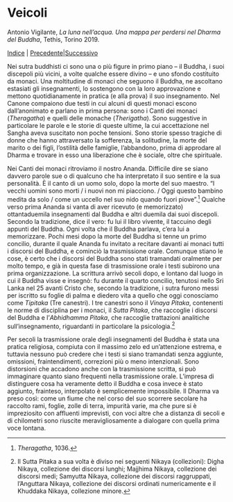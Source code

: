 
# Veicoli

Antonio Vigilante, _La luna nell’acqua. Una mappa per perdersi nel Dharma del Buddha_, Tethis, Torino 2019.

[Indice](index.md) | [Precedente](il-canone.md)|[Successivo](veicoli.md)

Nei sutra buddhisti ci sono una o più figure in primo piano – il Buddha, i suoi discepoli più vicini, a volte qualche essere divino – e uno sfondo costituito da monaci. Una moltitudine di monaci che seguono il Buddha, ne ascoltano estasiati gli insegnamenti, lo sostengono con la loro approvazione e mettono quotidianamente in pratica (e alla prova) il suo insegnamento. Nel Canone compaiono due testi in cui alcuni di questi monaci escono dall’anonimato e parlano in prima persona: sono i Canti dei monaci (_Theragatha_) e quelli delle monache (_Therigatha_). Sono suggestive in particolare le parole e le storie di queste ultime, la cui accettazione nel Sangha aveva suscitato non poche tensioni. Sono storie spesso tragiche di donne che hanno attraversato la sofferenza, la solitudine, la morte del marito o dei figli, l’ostilità delle famiglie, l’abbandono, prima di approdare al Dharma e trovare in esso una liberazione che è sociale, oltre che spirituale.

Nei Canti dei monaci ritroviamo il nostro Ananda. Difficile dire se siano davvero parole sue o di qualcuno che ha interpretato il suo sentire e la sua personalità. È il canto di un uomo solo, dopo la morte del suo maestro. “I vecchi uomini sono morti / i nuovi non mi piacciono. / Oggi questo bambino medita da solo / come un uccello nel suo nido quando fuori piove”.[^60] Qualche verso prima Ananda si vanta di aver ricevuto (e memorizzato) ottantaduemila insegnamenti dal Buddha e altri duemila dai suoi discepoli. Secondo la tradizione, dice il vero: fu lui il libro vivente, il taccuino degli appunti del Buddha. Ogni volta che il Buddha parlava, c’era lui a memorizzare. Pochi mesi dopo la morte del Buddha si tenne un primo concilio, durante il quale Ananda fu invitato a recitare davanti ai monaci tutti i discorsi del Buddha, e cominciò la trasmissione orale. Comunque stiano le cose, è certo che i discorsi del Buddha sono stati tramandati oralmente per molto tempo, e già in questa fase di trasmissione orale i testi subirono una prima organizzazione. La scrittura arrivò secoli dopo, e lontano dal luogo in cui il Buddha visse e insegnò: fu durante il quarto concilio, tenutosi nello Sri Lanka nel 25 avanti Cristo che, secondo la tradizione, i sutra furono messi per iscritto su foglie di palma e diedero vita a quello che oggi conosciamo come _Tipitaka_ (Tre canestri). I tre canestri sono il _Vinaya Pitaka_, contenenti le norme di disciplina per i monaci, il _Sutta Pitaka_, che raccoglie i discorsi del Buddha e l’_Abhidhamma Pitaka_, che raccoglie trattazioni analitiche sull’insegnamento, riguardanti in particolare la psicologia.[^61]

Per secoli la trasmissione orale degli insegnamenti del Buddha è stata una pratica religiosa, compiuta con il massimo zelo ed un’attenzione estrema, e tuttavia nessuno può credere che i testi si siano tramandati senza aggiunte, omissioni, fraintendimenti, correzioni più o meno intenzionali. Sono distorsioni che accadono anche con la trasmissione scritta, si può immaginare quanto siano frequenti nella trasmissione orale. L’impresa di distinguere cosa ha veramente detto il Buddha e cosa invece è stato aggiunto, frainteso, interpolato è semplicemente impossibile. Il Dharma va preso così: come un fiume che nel corso del suo scorrere secolare ha raccolto rami, foglie, zolle di terra, impurità varie, ma che pure si è impreziosito con affluenti imprevisti, con voci altre che a distanza di secoli e di chilometri sono riuscite meravigliosamente a dialogare con quella prima voce lontana.

[^60]: *Theragatha*, 1036.
[^61]:  Il Sutta Pitaka a sua volta è diviso nei seguenti Nikaya (collezioni): Digha Nikaya, collezione dei discorsi lunghi; Majjhima Nikaya, collezione dei discorsi medi; Samyutta Nikaya, collezione dei discorsi raggruppati, l’Anguttara Nikaya, collezione dei discorsi ordinati numericamente e il Khuddaka Nikaya, collezione minore.